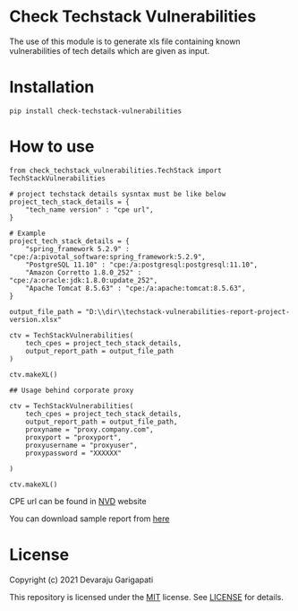 # Check Techstack Vulnerabilities
The use of this module is to generate xls file containing known vulnerabilities of tech details which are given as input.

# Installation

```
pip install check-techstack-vulnerabilities
```

# How to use
```
from check_techstack_vulnerabilities.TechStack import TechStackVulnerabilities

# project techstack details sysntax must be like below
project_tech_stack_details = {
    "tech_name version" : "cpe url",
}

# Example 
project_tech_stack_details = {
    "spring_framework 5.2.9" : "cpe:/a:pivotal_software:spring_framework:5.2.9",
    "PostgreSQL 11.10" : "cpe:/a:postgresql:postgresql:11.10",
    "Amazon Corretto 1.8.0_252" : "cpe:/a:oracle:jdk:1.8.0:update_252",
    "Apache Tomcat 8.5.63" : "cpe:/a:apache:tomcat:8.5.63",
}

output_file_path = "D:\\dir\\techstack-vulnerabilities-report-project-version.xlsx"

ctv = TechStackVulnerabilities(
    tech_cpes = project_tech_stack_details,
    output_report_path = output_file_path
)

ctv.makeXL()

## Usage behind corporate proxy

ctv = TechStackVulnerabilities(
    tech_cpes = project_tech_stack_details,
    output_report_path = output_file_path,
    proxyname = "proxy.company.com",
    proxyport = "proxyport",
    proxyusername = "proxyuser",
    proxypassword = "XXXXXX"

)

ctv.makeXL()

```
CPE url can be found in [NVD](https://nvd.nist.gov/products/cpe/search) website

You can download sample report from [here](https://github.com/devarajug/check-techstack-vulnerabilities/blob/master/sample-techstack.xlsx?raw=true)
# License

Copyright (c) 2021 Devaraju Garigapati

This repository is licensed under the [MIT](https://opensource.org/licenses/MIT) license.
See [LICENSE](https://opensource.org/licenses/MIT) for details.